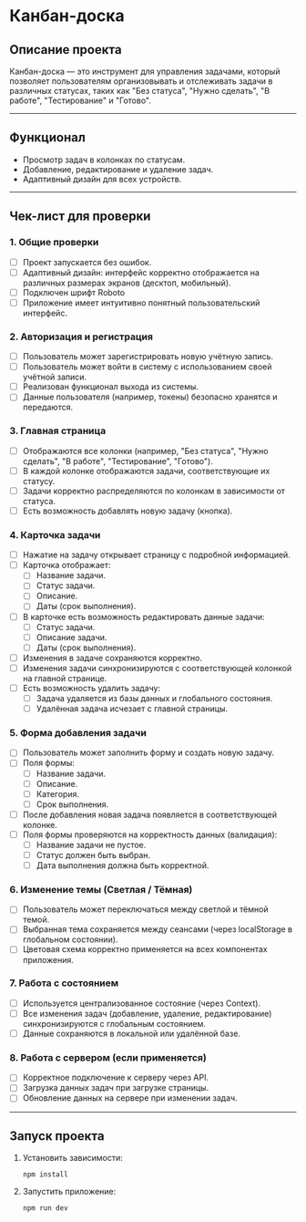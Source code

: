 # Канбан-доска

## Описание проекта

Канбан-доска — это инструмент для управления задачами, который позволяет пользователям организовывать и отслеживать задачи в различных статусах, таких как "Без статуса", "Нужно сделать", "В работе", "Тестирование" и "Готово".

---

## Функционал

- Просмотр задач в колонках по статусам.
- Добавление, редактирование и удаление задач.
- Адаптивный дизайн для всех устройств.

---

## Чек-лист для проверки

### 1. Общие проверки

- [ ] Проект запускается без ошибок.
- [ ] Адаптивный дизайн: интерфейс корректно отображается на различных размерах экранов (десктоп, мобильный).
- [ ] Подключен шрифт Roboto
- [ ] Приложение имеет интуитивно понятный пользовательский интерфейс.

### 2. Авторизация и регистрация

- [ ] Пользователь может зарегистрировать новую учётную запись.
- [ ] Пользователь может войти в систему с использованием своей учётной записи.
- [ ] Реализован функционал выхода из системы.
- [ ] Данные пользователя (например, токены) безопасно хранятся и передаются.

### 3. Главная страница

- [ ] Отображаются все колонки (например, "Без статуса", "Нужно сделать", "В работе", "Тестирование", "Готово").
- [ ] В каждой колонке отображаются задачи, соответствующие их статусу.
- [ ] Задачи корректно распределяются по колонкам в зависимости от статуса.
- [ ] Есть возможность добавлять новую задачу (кнопка).

### 4. Карточка задачи

- [ ] Нажатие на задачу открывает страницу с подробной информацией.
- [ ] Карточка отображает:
  - [ ] Название задачи.
  - [ ] Статус задачи.
  - [ ] Описание.
  - [ ] Даты (срок выполнения).
- [ ] В карточке есть возможность редактировать данные задачи:
  - [ ] Статус задачи.
  - [ ] Описание задачи.
  - [ ] Даты (срок выполнения).
- [ ] Изменения в задаче сохраняются корректно.
- [ ] Изменения задачи синхронизируются с соответствующей колонкой на главной странице.
- [ ] Есть возможность удалить задачу:
  - [ ] Задача удаляется из базы данных и глобального состояния.
  - [ ] Удалённая задача исчезает с главной страницы.

### 5. Форма добавления задачи

- [ ] Пользователь может заполнить форму и создать новую задачу.
- [ ] Поля формы:
  - [ ] Название задачи.
  - [ ] Описание.
  - [ ] Категория.
  - [ ] Срок выполнения.
- [ ] После добавления новая задача появляется в соответствующей колонке.
- [ ] Поля формы проверяются на корректность данных (валидация):
  - [ ] Название задачи не пустое.
  - [ ] Статус должен быть выбран.
  - [ ] Дата выполнения должна быть корректной.

### 6. Изменение темы (Светлая / Тёмная)

- [ ] Пользователь может переключаться между светлой и тёмной темой.
- [ ] Выбранная тема сохраняется между сеансами (через localStorage в глобальном состоянии).
- [ ] Цветовая схема корректно применяется на всех компонентах приложения.

### 7. Работа с состоянием

- [ ] Используется централизованное состояние (через Context).
- [ ] Все изменения задач (добавление, удаление, редактирование) синхронизируются с глобальным состоянием.
- [ ] Данные сохраняются в локальной или удалённой базе.

### 8. Работа с сервером (если применяется)

- [ ] Корректное подключение к серверу через API.
- [ ] Загрузка данных задач при загрузке страницы.
- [ ] Обновление данных на сервере при изменении задач.

---

## Запуск проекта

1. Установить зависимости:
   ```
   npm install
   ```
2. Запустить приложение:
   ```
   npm run dev
   ```
